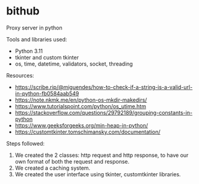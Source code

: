 # bithub
Proxy server in python

Tools and libraries used:
- Python 3.11
- tkinter and custom tkinter
- os, time, datetime, validators, socket, threading

Resources:
- https://scribe.rip/@miguendes/how-to-check-if-a-string-is-a-valid-url-in-python-fb0584aab549
- https://note.nkmk.me/en/python-os-mkdir-makedirs/
- https://www.tutorialspoint.com/python/os_utime.htm
- https://stackoverflow.com/questions/29792189/grouping-constants-in-python
- https://www.geeksforgeeks.org/min-heap-in-python/
- https://customtkinter.tomschimansky.com/documentation/

Steps followed:
1) We created the 2 classes: http request and http response, to have our own format of both the request and response.
2) We created a caching system.
3) We created the user interface using tkinter, customtkinter libraries.
